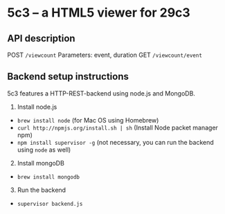 # 5c3 – a HTML5 viewer for 29c3

## API description
POST `/viewcount` Parameters: event, duration
GET `/viewcount/event`

## Backend setup instructions
5c3 features a HTTP-REST-backend using node.js and MongoDB.

1. Install node.js
 - `brew install node` (for Mac OS using Homebrew)
 - `curl http://npmjs.org/install.sh | sh` (Install Node packet manager npm)
 - `npm install supervisor -g` (not necessary, you can run the backend using `node` as well)

2. Install mongoDB
 - `brew install mongodb`

3. Run the backend
 - `supervisor backend.js`
